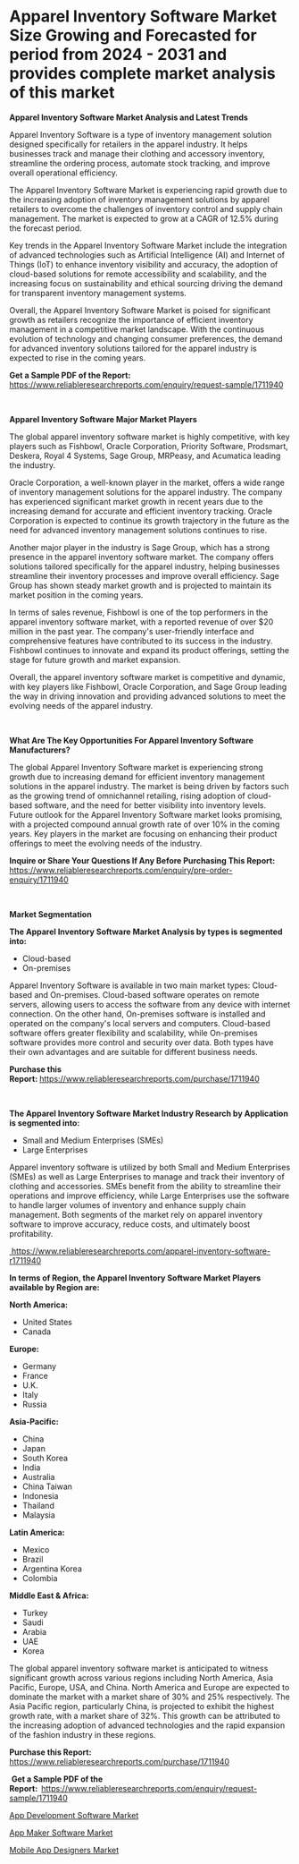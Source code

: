 <p><h1>Apparel Inventory Software Market Size Growing and Forecasted for period from 2024 - 2031 and provides complete market analysis of this market</h1></p><p><strong>Apparel Inventory Software Market Analysis and Latest Trends</strong></p>
<p><p>Apparel Inventory Software is a type of inventory management solution designed specifically for retailers in the apparel industry. It helps businesses track and manage their clothing and accessory inventory, streamline the ordering process, automate stock tracking, and improve overall operational efficiency.</p><p>The Apparel Inventory Software Market is experiencing rapid growth due to the increasing adoption of inventory management solutions by apparel retailers to overcome the challenges of inventory control and supply chain management. The market is expected to grow at a CAGR of 12.5% during the forecast period.</p><p>Key trends in the Apparel Inventory Software Market include the integration of advanced technologies such as Artificial Intelligence (AI) and Internet of Things (IoT) to enhance inventory visibility and accuracy, the adoption of cloud-based solutions for remote accessibility and scalability, and the increasing focus on sustainability and ethical sourcing driving the demand for transparent inventory management systems.</p><p>Overall, the Apparel Inventory Software Market is poised for significant growth as retailers recognize the importance of efficient inventory management in a competitive market landscape. With the continuous evolution of technology and changing consumer preferences, the demand for advanced inventory solutions tailored for the apparel industry is expected to rise in the coming years.</p></p>
<p><strong>Get a Sample PDF of the Report:&nbsp;</strong> <a href="https://www.reliableresearchreports.com/enquiry/request-sample/1711940">https://www.reliableresearchreports.com/enquiry/request-sample/1711940</a></p>
<p>&nbsp;</p>
<p><strong>Apparel Inventory Software Major Market Players</strong></p>
<p><p>The global apparel inventory software market is highly competitive, with key players such as Fishbowl, Oracle Corporation, Priority Software, Prodsmart, Deskera, Royal 4 Systems, Sage Group, MRPeasy, and Acumatica leading the industry. </p><p>Oracle Corporation, a well-known player in the market, offers a wide range of inventory management solutions for the apparel industry. The company has experienced significant market growth in recent years due to the increasing demand for accurate and efficient inventory tracking. Oracle Corporation is expected to continue its growth trajectory in the future as the need for advanced inventory management solutions continues to rise.</p><p>Another major player in the industry is Sage Group, which has a strong presence in the apparel inventory software market. The company offers solutions tailored specifically for the apparel industry, helping businesses streamline their inventory processes and improve overall efficiency. Sage Group has shown steady market growth and is projected to maintain its market position in the coming years.</p><p>In terms of sales revenue, Fishbowl is one of the top performers in the apparel inventory software market, with a reported revenue of over $20 million in the past year. The company's user-friendly interface and comprehensive features have contributed to its success in the industry. Fishbowl continues to innovate and expand its product offerings, setting the stage for future growth and market expansion.</p><p>Overall, the apparel inventory software market is competitive and dynamic, with key players like Fishbowl, Oracle Corporation, and Sage Group leading the way in driving innovation and providing advanced solutions to meet the evolving needs of the apparel industry.</p></p>
<p>&nbsp;</p>
<p><strong>What Are The Key Opportunities For Apparel Inventory Software Manufacturers?</strong></p>
<p><p>The global Apparel Inventory Software market is experiencing strong growth due to increasing demand for efficient inventory management solutions in the apparel industry. The market is being driven by factors such as the growing trend of omnichannel retailing, rising adoption of cloud-based software, and the need for better visibility into inventory levels. Future outlook for the Apparel Inventory Software market looks promising, with a projected compound annual growth rate of over 10% in the coming years. Key players in the market are focusing on enhancing their product offerings to meet the evolving needs of the industry.</p></p>
<p><strong>Inquire or Share Your Questions If Any Before Purchasing This Report:</strong> <a href="https://www.reliableresearchreports.com/enquiry/pre-order-enquiry/1711940">https://www.reliableresearchreports.com/enquiry/pre-order-enquiry/1711940</a></p>
<p>&nbsp;</p>
<p><strong>Market Segmentation</strong></p>
<p><strong>The Apparel Inventory Software Market Analysis by types is segmented into:</strong></p>
<p><ul><li>Cloud-based</li><li>On-premises</li></ul></p>
<p><p>Apparel Inventory Software is available in two main market types: Cloud-based and On-premises. Cloud-based software operates on remote servers, allowing users to access the software from any device with internet connection. On the other hand, On-premises software is installed and operated on the company's local servers and computers. Cloud-based software offers greater flexibility and scalability, while On-premises software provides more control and security over data. Both types have their own advantages and are suitable for different business needs.</p></p>
<p><strong>Purchase this Report:&nbsp;</strong><a href="https://www.reliableresearchreports.com/purchase/1711940">https://www.reliableresearchreports.com/purchase/1711940</a></p>
<p>&nbsp;</p>
<p><strong>The Apparel Inventory Software Market Industry Research by Application is segmented into:</strong></p>
<p><ul><li>Small and Medium Enterprises (SMEs)</li><li>Large Enterprises</li></ul></p>
<p><p>Apparel inventory software is utilized by both Small and Medium Enterprises (SMEs) as well as Large Enterprises to manage and track their inventory of clothing and accessories. SMEs benefit from the ability to streamline their operations and improve efficiency, while Large Enterprises use the software to handle larger volumes of inventory and enhance supply chain management. Both segments of the market rely on apparel inventory software to improve accuracy, reduce costs, and ultimately boost profitability.</p></p>
<p><a href="https://www.reliableresearchreports.com/apparel-inventory-software-r1711940">&nbsp;https://www.reliableresearchreports.com/apparel-inventory-software-r1711940</a></p>
<p><strong>In terms of Region, the Apparel Inventory Software Market Players available by Region are:</strong></p>
<p>
    <p> <strong> North America: </strong>
        <ul>
            <li>United States</li>
            <li>Canada</li>
        </ul>
        </p> 
    <p> <strong> Europe: </strong>
        <ul>
            <li>Germany</li>
            <li>France</li>
            <li>U.K.</li>
            <li>Italy</li>
            <li>Russia</li>
        </ul>
        </p> 
    <p> <strong> Asia-Pacific: </strong>
        <ul>
            <li>China</li>
            <li>Japan</li>
            <li>South Korea</li>
            <li>India</li>
            <li>Australia</li>
            <li>China Taiwan</li>
            <li>Indonesia</li>
            <li>Thailand</li>
            <li>Malaysia</li>
        </ul>
        </p> 
    <p> <strong> Latin America: </strong>
        <ul>
            <li>Mexico</li>
            <li>Brazil</li>
            <li>Argentina Korea</li>
            <li>Colombia</li>
        </ul>
        </p> 
    <p> <strong> Middle East & Africa: </strong>
        <ul>
            <li>Turkey</li>
            <li>Saudi</li>
            <li>Arabia</li>
            <li>UAE</li>
            <li>Korea</li>
        </ul>
    </p>
    </p>
<p><p>The global apparel inventory software market is anticipated to witness significant growth across various regions including North America, Asia Pacific, Europe, USA, and China. North America and Europe are expected to dominate the market with a market share of 30% and 25% respectively. The Asia Pacific region, particularly China, is projected to exhibit the highest growth rate, with a market share of 32%. This growth can be attributed to the increasing adoption of advanced technologies and the rapid expansion of the fashion industry in these regions.</p></p>
<p><strong>Purchase this Report: </strong><a href="https://www.reliableresearchreports.com/purchase/1711940">https://www.reliableresearchreports.com/purchase/1711940</a></p>
<p>&nbsp;<strong>Get a Sample PDF of the Report:&nbsp;&nbsp;</strong><a href="https://www.reliableresearchreports.com/enquiry/request-sample/1711940">https://www.reliableresearchreports.com/enquiry/request-sample/1711940</a></p>
<p><strong></strong></p>
<p><p><a href="https://github.com/lorenzaSchmeler/Market-Research-Report-List-1/blob/main/app-development-software-market.md">App Development Software Market</a></p><p><a href="https://github.com/ruddyyedelwadw/Market-Research-Report-List-2/blob/main/app-maker-software-market.md">App Maker Software Market</a></p><p><a href="https://github.com/jaidynmorantestelletmjzya/Market-Research-Report-List-2/blob/main/mobile-app-designers-market.md">Mobile App Designers Market</a></p></p>